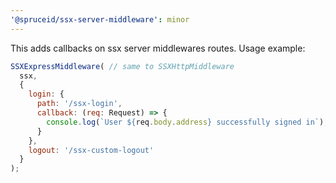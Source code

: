 ```yaml
---
'@spruceid/ssx-server-middleware': minor
---
```


This adds callbacks on ssx server middlewares routes. Usage example:

```js
SSXExpressMiddleware( // same to SSXHttpMiddleware
  ssx, 
  {
    login: {
      path: '/ssx-login',
      callback: (req: Request) => {
        console.log(`User ${req.body.address} successfully signed in`);
      }
    },
    logout: '/ssx-custom-logout'
  }
);
```
